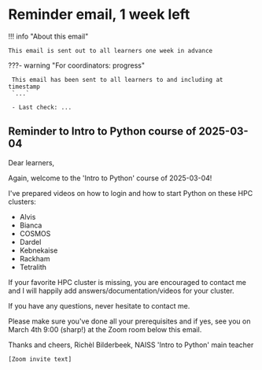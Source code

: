# Reminder email, 1 week left

!!! info "About this email"

    This email is sent out to all learners one week in advance

???- warning "For coordinators: progress"

     This email has been sent to all learners to and including at timestamp
     `...`

     - Last check: ...

<!-- markdownlint-disable MD013 --><!-- Allow clean copy-paste of 80+ characters -->

## Reminder to Intro to Python course of 2025-03-04

Dear learners,

Again, welcome to the 'Intro to Python' course of 2025-03-04!

I've prepared videos on how to login and how to start Python
on these HPC clusters:

- Alvis
- Bianca
- COSMOS
- Dardel
- Kebnekaise
- Rackham
- Tetralith

If your favorite HPC cluster is missing, you are encouraged to contact me and I will happily add answers/documentation/videos for your cluster.

If you have any questions, never hesitate to contact me.

Please make sure you've done all your prerequisites and if yes, see you on March 4th 9:00 (sharp!) at the Zoom room below this email.

Thanks and cheers, Richèl Bilderbeek, NAISS 'Intro to Python' main teacher

`[Zoom invite text]`

<!-- markdownlint-enable MD013 -->
